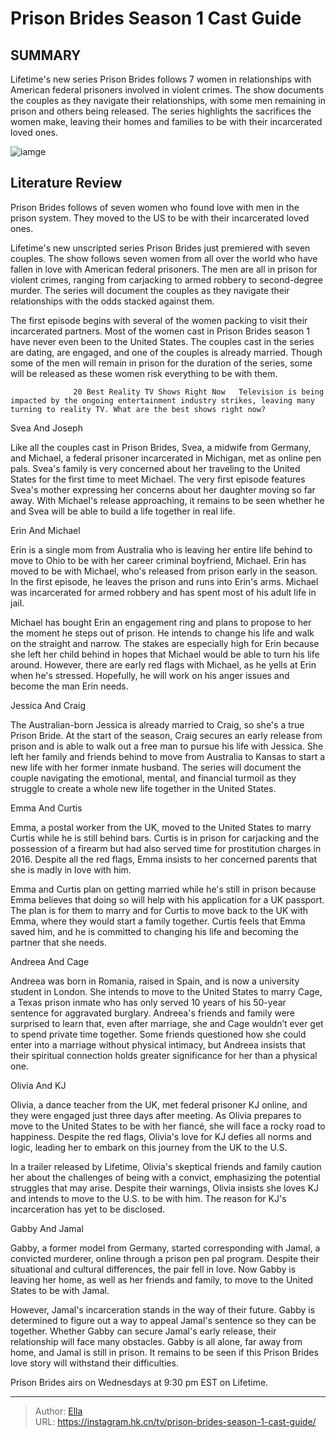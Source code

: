 # Prison Brides Season 1 Cast Guide


## SUMMARY 



  Lifetime&#39;s new series Prison Brides follows 7 women in relationships with American federal prisoners involved in violent crimes.   The show documents the couples as they navigate their relationships, with some men remaining in prison and others being released.   The series highlights the sacrifices the women make, leaving their homes and families to be with their incarcerated loved ones.  

![iamge](https://static1.srcdn.com/wordpress/wp-content/uploads/2024/01/prison-brides-season-1-cast-guide.jpg)

## Literature Review

Prison Brides follows of seven women who found love with men in the prison system. They moved to the US to be with their incarcerated loved ones.




Lifetime&#39;s new unscripted series Prison Brides just premiered with seven couples. The show follows seven women from all over the world who have fallen in love with American federal prisoners. The men are all in prison for violent crimes, ranging from carjacking to armed robbery to second-degree murder. The series will document the couples as they navigate their relationships with the odds stacked against them.




The first episode begins with several of the women packing to visit their incarcerated partners. Most of the women cast in Prison Brides season 1 have never even been to the United States. The couples cast in the series are dating, are engaged, and one of the couples is already married. Though some of the men will remain in prison for the duration of the series, some will be released as these women risk everything to be with them.

                  20 Best Reality TV Shows Right Now   Television is being impacted by the ongoing entertainment industry strikes, leaving many turning to reality TV. What are the best shows right now?   


 Svea And Joseph 
          

Like all the couples cast in Prison Brides, Svea, a midwife from Germany, and Michael, a federal prisoner incarcerated in Michigan, met as online pen pals. Svea&#39;s family is very concerned about her traveling to the United States for the first time to meet Michael. The very first episode features Svea&#39;s mother expressing her concerns about her daughter moving so far away. With Michael&#39;s release approaching, it remains to be seen whether he and Svea will be able to build a life together in real life.






 Erin And Michael 
         

Erin is a single mom from Australia who is leaving her entire life behind to move to Ohio to be with her career criminal boyfriend, Michael. Erin has moved to be with Michael, who&#39;s released from prison early in the season. In the first episode, he leaves the prison and runs into Erin&#39;s arms. Michael was incarcerated for armed robbery and has spent most of his adult life in jail.

Michael has bought Erin an engagement ring and plans to propose to her the moment he steps out of prison. He intends to change his life and walk on the straight and narrow. The stakes are especially high for Erin because she left her child behind in hopes that Michael would be able to turn his life around. However, there are early red flags with Michael, as he yells at Erin when he&#39;s stressed. Hopefully, he will work on his anger issues and become the man Erin needs.






 Jessica And Craig 
          

The Australian-born Jessica is already married to Craig, so she&#39;s a true Prison Bride. At the start of the season, Craig secures an early release from prison and is able to walk out a free man to pursue his life with Jessica. She left her family and friends behind to move from Australia to Kansas to start a new life with her former inmate husband. The series will document the couple navigating the emotional, mental, and financial turmoil as they struggle to create a whole new life together in the United States.



 Emma And Curtis 
          




Emma, a postal worker from the UK, moved to the United States to marry Curtis while he is still behind bars. Curtis is in prison for carjacking and the possession of a firearm but had also served time for prostitution charges in 2016. Despite all the red flags, Emma insists to her concerned parents that she is madly in love with him.

Emma and Curtis plan on getting married while he&#39;s still in prison because Emma believes that doing so will help with his application for a UK passport. The plan is for them to marry and for Curtis to move back to the UK with Emma, where they would start a family together. Curtis feels that Emma saved him, and he is committed to changing his life and becoming the partner that she needs.



 Andreea And Cage 
          

Andreea was born in Romania, raised in Spain, and is now a university student in London. She intends to move to the United States to marry Cage, a Texas prison inmate who has only served 10 years of his 50-year sentence for aggravated burglary. Andreea&#39;s friends and family were surprised to learn that, even after marriage, she and Cage wouldn’t ever get to spend private time together. Some friends questioned how she could enter into a marriage without physical intimacy, but Andreea insists that their spiritual connection holds greater significance for her than a physical one.






 Olivia And KJ 
          

Olivia, a dance teacher from the UK, met federal prisoner KJ online, and they were engaged just three days after meeting. As Olivia prepares to move to the United States to be with her fiancé, she will face a rocky road to happiness. Despite the red flags, Olivia&#39;s love for KJ defies all norms and logic, leading her to embark on this journey from the UK to the U.S.

In a trailer released by Lifetime, Olivia&#39;s skeptical friends and family caution her about the challenges of being with a convict, emphasizing the potential struggles that may arise. Despite their warnings, Olivia insists she loves KJ and intends to move to the U.S. to be with him. The reason for KJ&#39;s incarceration has yet to be disclosed.



 Gabby And Jamal 
          




Gabby, a former model from Germany, started corresponding with Jamal, a convicted murderer, online through a prison pen pal program. Despite their situational and cultural differences, the pair fell in love. Now Gabby is leaving her home, as well as her friends and family, to move to the United States to be with Jamal.

However, Jamal&#39;s incarceration stands in the way of their future. Gabby is determined to figure out a way to appeal Jamal&#39;s sentence so they can be together. Whether Gabby can secure Jamal&#39;s early release, their relationship will face many obstacles. Gabby is all alone, far away from home, and Jamal is still in prison. It remains to be seen if this Prison Brides love story will withstand their difficulties.



Prison Brides airs on Wednesdays at 9:30 pm EST on Lifetime.






---

> Author: [Ella](https://instagram.hk.cn/)  
> URL: https://instagram.hk.cn/tv/prison-brides-season-1-cast-guide/  

